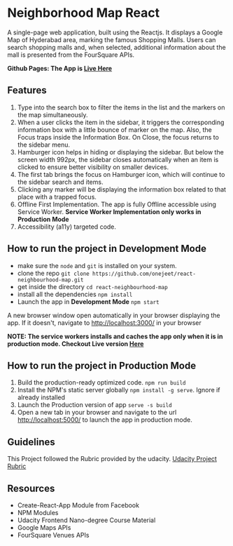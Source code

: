 # Neighborhood Map React

A single-page web application, built using the Reactjs. It displays a Google Map of Hyderabad area, marking the famous Shopping Malls. Users can search shopping malls and, when selected, additional information about the mall is presented from the FourSquare APIs.

**Github Pages: The App is [Live Here](https://onejeet.github.io/react-neighbourhood-map)**

## Features

1. Type into the search box to filter the items in the list and the markers on the map simultaneously.
2. When a user clicks the item in the sidebar, it triggers the corresponding information box with a little bounce of marker on the map. Also, the Focus traps inside the Information Box. On Close, the focus returns to the sidebar menu.
3. Hamburger icon helps in hiding or displaying the sidebar. But below the screen width 992px, the sidebar closes automatically when an item is clicked to ensure better visibility on smaller devices.
4. The first tab brings the focus on Hamburger icon, which will continue to the sidebar search and items.
5. Clicking any marker will be displaying the information box related to that place with a trapped focus.
6. Offline First Implementation. The app is fully Offline accessible using Service Worker. **Service Worker Implementation only works in Production Mode**
7. Accessibility (a11y) targeted code.


## How to run the project in Development Mode
- make sure the `node` and `git` is installed on your system.
- clone the repo `git clone https://github.com/onejeet/react-neighbourhood-map.git`
- get inside the directory `cd react-neighbourhood-map`
- install all the dependencies `npm install`
- Launch the app in **Development Mode** `npm start`

A new browser window open automatically in your browser displaying the app.  If it doesn't, navigate to [http://localhost:3000/](http://localhost:3000/) in your browser

**NOTE: The service workers installs and caches the app only when it is in production mode. Checkout Live version [Here](https://onejeet.github.io/react-neighbourhood-map)**

## How to run the project in Production Mode

1. Build the production-ready optimized code. `npm run build`
2. Install the NPM's static server globally `npm install -g serve`. Ignore if already installed
3. Launch the Production version of app `serve -s build`
4. Open a new tab in your browser and navigate to the url [http://localhost:5000/](http://localhost:5000/) to launch the app in production mode.

## Guidelines

This Project followed the Rubric provided by the udacity.
[Udacity Project Rubric](https://review.udacity.com/#!/rubrics/1351/view)

## Resources

- Create-React-App Module from Facebook
- NPM Modules
- Udacity Frontend Nano-degree Course Material
- Google Maps APIs
- FourSquare Venues APIs
